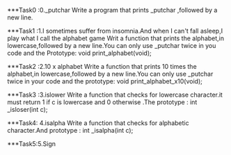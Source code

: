 ***Task0 :0._putchar
    Write a program that prints _putchar ,followed by a new line.

***Task1 :1.I sometimes suffer from insomnia.And when I can't fall asleep,I play what I call the alphabet game
    Writ a function that prints the alphabet,in lowercase,followed by a new line.You can only use _putchar twice in you code and the Prototype: void print_alphabet(void);

***Task2 :2.10 x alphabet
    Write a function that prints 10 times the alphabet,in lowercase,followed by a new line.You can only use _putchar twice in your code and the prototype: void print_alphabet_x10(void);

***Task3 :3.islower
    Write a function that checks for lowercase character.it must return 1 if c is lowercase and 0 otherwise .The prototype : int _isloser(int c);

***Task4: 4.isalpha
     Write a function that checks for alphabetic character.And prototype : int _isalpha(int c);

***Task5:5.Sign
